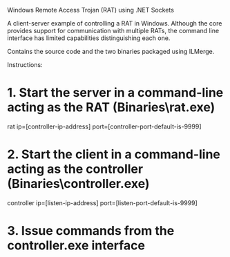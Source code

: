 Windows Remote Access Trojan (RAT) using .NET Sockets

A client-server example of controlling a RAT in Windows. Although the core provides support for communication with multiple RATs, the command line interface has limited capabilities distinguishing each one.

Contains the source code and the two binaries packaged using ILMerge.

Instructions:

# 1. Start the server in a command-line acting as the RAT (Binaries\rat.exe)
rat ip=[controller-ip-address] port=[controller-port-default-is-9999]

# 2. Start the client in a command-line acting as the controller (Binaries\controller.exe)

controller ip=[listen-ip-address] port=[listen-port-default-is-9999]
# 3. Issue commands from the controller.exe interface
